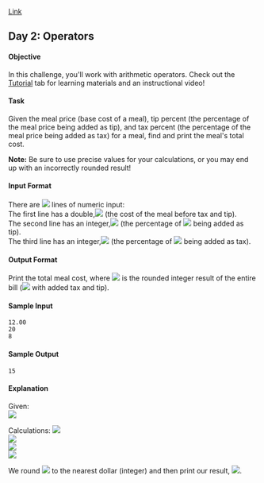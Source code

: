 [Link](https://www.hackerrank.com/challenges/30-operators/problem)

## Day 2: Operators

#### Objective
In this challenge, you'll work with arithmetic operators. Check out the [Tutorial](https://www.hackerrank.com/challenges/30-operators/tutorial) tab for learning materials and an instructional video!

#### Task
Given the meal price (base cost of a meal), tip percent (the percentage of the meal price being added as tip), and tax percent (the percentage of the meal price being added as tax) for a meal, find and print the meal's total cost.

**Note:** Be sure to use precise values for your calculations, or you may end up with an incorrectly rounded result!

#### Input Format

There are <img src="https://latex.codecogs.com/svg.latex?\Large&space;3"> lines of numeric input:<br>
The first line has a double,<img src="https://latex.codecogs.com/svg.latex?\Large&space;mealCost"> (the cost of the meal before tax and tip).<br>
The second line has an integer,<img src="https://latex.codecogs.com/svg.latex?\Large&space;tipPercent"> (the percentage of <img src="https://latex.codecogs.com/svg.latex?\Large&space;mealCost"> being added as tip).<br>
The third line has an integer,<img src="https://latex.codecogs.com/svg.latex?\Large&space;taxPercent"> (the percentage of <img src="https://latex.codecogs.com/svg.latex?\Large&space;mealCost"> being added as tax).

#### Output Format

Print the total meal cost, where <img src="https://latex.codecogs.com/svg.latex?\Large&space;totalCost"> is the rounded integer result of the entire bill (<img src="https://latex.codecogs.com/svg.latex?\Large&space;mealCost"> with added tax and tip).

#### Sample Input
```
12.00
20
8
```
#### Sample Output
```
15
```
#### Explanation

Given:<br>
<img src="https://latex.codecogs.com/svg.latex?\Large&space;mealCost=12,tioOercent=20,taxPercent=8">

Calculations:
<img src="https://latex.codecogs.com/svg.latex?\Large&space;tip=12\times{\frac{20}{100}}=2.4"><br>
<img src="https://latex.codecogs.com/svg.latex?\Large&space;tax=12\times{\frac{8}{100}}=0.96"><br>
<img src="https://latex.codecogs.com/svg.latex?\Large&space;totalCost=mealCost+tip+tax=12+2.4+0.96=15.36"><br>
<img src="https://latex.codecogs.com/svg.latex?\Large&space;round(totalCost)=15"><br>

We round <img src="https://latex.codecogs.com/svg.latex?\Large&space;totalCost"> to the nearest dollar (integer) and then print our result, <img src="https://latex.codecogs.com/svg.latex?\Large&space;15">.
